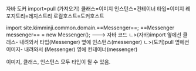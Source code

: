 자바       도커
import=pull (가져오기)
클래스=이미지
인스턴스=컨테이너
타입=이미지
레포지토리=레지스트리
로컬호스트=도커호스트

import site.kimminji.common.domain.==Messenger==;
==Messenger messenger== = new Messenger();    ---> 자바 코드
ㄴ>(자바)import 옆에선 클래스- 내려와서 타입(Messenger) 옆에 인스턴스(messenger)
ㄴ>(도커)pull 옆에선 이미지- 내려와서 (Messenger) 옆에 컨테이너(messenger)

이미지, 클래스, 인스턴스 모두 타입이 될 수 있음.